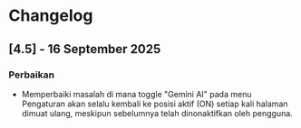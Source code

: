 # Changelog

## [4.5] - 16 September 2025

### Perbaikan

* Memperbaiki masalah di mana toggle "Gemini AI" pada menu Pengaturan akan selalu kembali ke posisi aktif (ON) setiap kali halaman dimuat ulang, meskipun sebelumnya telah dinonaktifkan oleh pengguna.